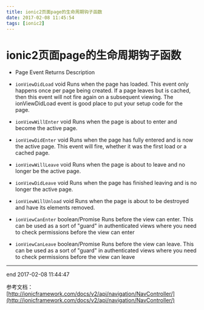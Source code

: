 ```yaml
---
title: ionic2页面page的生命周期钩子函数 
date: 2017-02-08 11:45:54
tags: [ionic2]
---
```


# ionic2页面page的生命周期钩子函数 


* Page Event	Returns	Description

* `ionViewDidLoad`	void	Runs when the page has loaded. This event only happens once per page being created. If a page leaves but is cached, then this event will not fire again on a subsequent viewing. The ionViewDidLoad event is good place to put your setup code for the page.
* `ionViewWillEnter`	void	Runs when the page is about to enter and become the active      page.
* `ionViewDidEnter`	void	Runs when the page has fully entered and is now the active page. This event will fire, whether it was the first load or a cached page.
* `ionViewWillLeave`	void	Runs when the page is about to leave and no longer be the active page.
* `ionViewDidLeave`	void	Runs when the page has finished leaving and is no longer the active page.
* `ionViewWillUnload`	void	Runs when the page is about to be destroyed and have its elements removed.
* `ionViewCanEnter`	boolean/Promise<void>	Runs before the view can enter. This can be used as a sort of "guard" in authenticated views where you need to check permissions before the view can enter
* `ionViewCanLeave`	boolean/Promise<void>	Runs before the view can leave. This can be used as a sort of "guard" in authenticated views where you need to check permissions before the view can leave



-------
end 2017-02-08 11:44:47

参考文档：[http://ionicframework.com/docs/v2/api/navigation/NavController/](http://ionicframework.com/docs/v2/api/navigation/NavController/)


